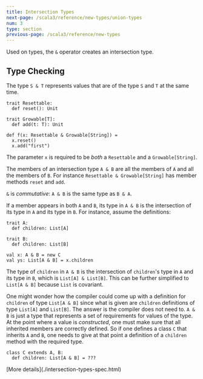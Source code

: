 ```yaml
---
title: Intersection Types
next-page: /scala3/reference/new-types/union-types
num: 3
type: section
previous-page: /scala3/reference/new-types
---
```


<!-- THIS FILE HAS BEEN GENERATED BY SCALADOC PREPROCESSOR. NOTE THAT ANY CHANGES TO THIS FILE CAN BE OVERRIDEN IN THE FUTURE -->

Used on types, the `&` operator creates an intersection type.

## Type Checking

The type `S & T` represents values that are of the type `S` and `T` at the same time.

<div class="snippet" ><div class="buttons"></div><pre><code class="language-scala"><span id="0" class="" >trait Resettable:
</span><span id="1" class="" >  def reset(): Unit
</span><span id="2" class="" >
</span><span id="3" class="" >trait Growable[T]:
</span><span id="4" class="" >  def add(t: T): Unit
</span><span id="5" class="" >
</span><span id="6" class="" >def f(x: Resettable &amp; Growable[String]) =
</span><span id="7" class="" >  x.reset()
</span><span id="8" class="" >  x.add(&quot;first&quot;)
</span></code></pre></div>

The parameter `x` is required to be _both_ a `Resettable` and a
`Growable[String]`.

The members of an intersection type `A & B` are all the members of `A` and all
the members of `B`.  For instance `Resettable & Growable[String]`
has member methods `reset` and `add`.

`&` is _commutative_: `A & B` is the same type as `B & A`.

If a member appears in both `A` and `B`, its type in `A & B` is the intersection
of its type in `A` and its type in `B`. For instance, assume the definitions:

<div class="snippet" ><div class="buttons"></div><pre><code class="language-scala"><span id="0" class="" >trait A:
</span><span id="1" class="" >  def children: List[A]
</span><span id="2" class="" >
</span><span id="3" class="" >trait B:
</span><span id="4" class="" >  def children: List[B]
</span><span id="5" class="" >
</span><span id="6" class="" >val x: A &amp; B = new C
</span><span id="7" class="" >val ys: List[A &amp; B] = x.children
</span></code></pre></div>

The type of `children` in `A & B` is the intersection of `children`'s
type in `A` and its type in `B`, which is `List[A] & List[B]`. This
can be further simplified to `List[A & B]` because `List` is
covariant.

One might wonder how the compiler could come up with a definition for
`children` of type `List[A & B]` since what is given are `children`
definitions of type `List[A]` and `List[B]`. The answer is the compiler does not
need to. `A & B` is just a type that represents a set of requirements for
values of the type. At the point where a value is _constructed_, one
must make sure that all inherited members are correctly defined.
So if one defines a class `C` that inherits `A` and `B`, one needs
to give at that point a definition of a `children` method with the required type.

<div class="snippet" ><div class="buttons"></div><pre><code class="language-scala"><span id="0" class="" >class C extends A, B:
</span><span id="1" class="" >  def children: List[A &amp; B] = ???
</span></code></pre></div>[More details](./intersection-types-spec.html)
